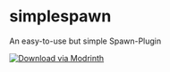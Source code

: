 # simplespawn
An easy-to-use but simple Spawn-Plugin

[![Download via Modrinth](https://raw.githubusercontent.com/modrinth/art/main/Branding/Badge/badge-dark.svg)](https://modrinth.com/plugin/simplespawn)
